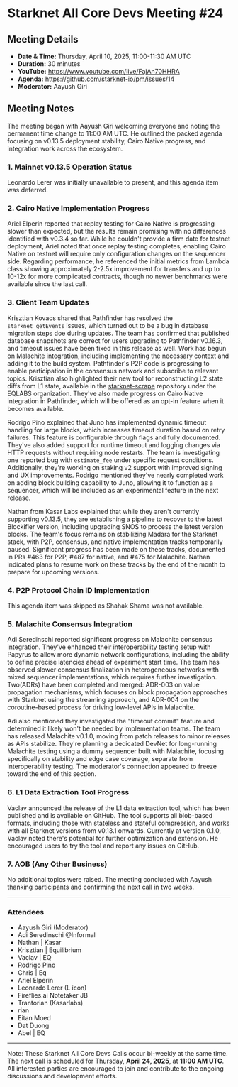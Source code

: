 # Starknet All Core Devs Meeting #24
## Meeting Details

- **Date & Time:** Thursday, April 10, 2025, 11:00-11:30 AM UTC
- **Duration:** 30 minutes
- **YouTube:** https://www.youtube.com/live/FajAn70HHRA
- **Agenda:** https://github.com/starknet-io/pm/issues/14
- **Moderator:** Aayush Giri

## Meeting Notes

The meeting began with Aayush Giri welcoming everyone and noting the permanent time change to 11:00 AM UTC. He outlined the packed agenda focusing on v0.13.5 deployment stability, Cairo Native progress, and integration work across the ecosystem.

### 1. Mainnet v0.13.5 Operation Status

Leonardo Lerer was initially unavailable to present, and this agenda item was deferred.

### 2. Cairo Native Implementation Progress

Ariel Elperin reported that replay testing for Cairo Native is progressing slower than expected, but the results remain promising with no differences identified with v0.3.4 so far. While he couldn't provide a firm date for testnet deployment, Ariel noted that once replay testing completes, enabling Cairo Native on testnet will require only configuration changes on the sequencer side. Regarding performance, he referenced the initial metrics from Lambda class showing approximately 2-2.5x improvement for transfers and up to 10-12x for more complicated contracts, though no newer benchmarks were available since the last call.

### 3. Client Team Updates

Krisztian Kovacs shared that Pathfinder has resolved the `starknet_getEvents` issues, which turned out to be a bug in database migration steps doe during updates. The team has confirmed that published database snapshots are correct for users upgrading to Pathfinder v0.16.3, and timeout issues have been fixed in this release as well. Work has begun on Malachite integration, including implementing the necessary context and adding it to the build system. Pathfinder's P2P code is progressing to enable participation in the consensus network and subscribe to relevant topics. Krisztian also highlighted their new tool for reconstructing L2 state diffs from L1 state, available in the [starknet-scrape](https://github.com/eqlabs/starknet-scrape/) repository under the EQLABS organization. They've also made progress on Cairo Native integration in Pathfinder, which will be offered as an opt-in feature when it becomes available.

Rodrigo Pino explained that Juno has implemented dynamic timeout handling for large blocks, which increases timeout duration based on retry failures. This feature is configurable through flags and fully documented. They've also added support for runtime timeout and logging changes via HTTP requests without requiring node restarts. The team is investigating one reported bug with `estimate_fee` under specific request conditions. Additionally, they're working on staking v2 support with improved signing and UX improvements. Rodrigo mentioned they've nearly completed work on adding block building capability to Juno, allowing it to function as a sequencer, which will be included as an experimental feature in the next release.

Nathan from Kasar Labs explained that while they aren't currently supporting v0.13.5, they are establishing a pipeline to recover to the latest Blockifier version, including upgrading SNOS to process the latest version blocks. The team's focus remains on stabilizing Madara for the Starknet stack, with P2P, consensus, and native implementation tracks temporarily paused. Significant progress has been made on these tracks, documented in PRs #463 for P2P, #487 for native, and #475 for Malachite. Nathan indicated plans to resume work on these tracks by the end of the month to prepare for upcoming versions.

### 4. P2P Protocol Chain ID Implementation

This agenda item was skipped as Shahak Shama was not available.

### 5. Malachite Consensus Integration

Adi Seredinschi reported significant progress on Malachite consensus integration. They've enhanced their interoperability testing setup with Papyrus to allow more dynamic network configurations, including the ability to define precise latencies ahead of experiment start time. The team has observed slower consensus finalization in heterogeneous networks with mixed sequencer implementations, which requires further investigation. Two(ADRs) have been completed and merged: ADR-003 on value propagation mechanisms, which focuses on block propagation approaches with Starknet using the streaming approach, and ADR-004 on the coroutine-based process for driving low-level APIs in Malachite.

Adi also mentioned they investigated the "timeout commit" feature and determined it likely won't be needed by implementation teams. The team has released Malachite v0.1.0, moving from patch releases to minor releases as APIs stabilize. They're planning a dedicated DevNet for long-running Malachite testing using a dummy sequencer built with Malachite, focusing specifically on stability and edge case coverage, separate from interoperability testing. The moderator's connection appeared to freeze toward the end of this section.

### 6. L1 Data Extraction Tool Progress

Vaclav announced the release of the L1 data extraction tool, which has been published and is available on GitHub. The tool supports all blob-based formats, including those with stateless and stateful compression, and works with all Starknet versions from v0.13.1 onwards. Currently at version 0.1.0, Vaclav noted there's potential for further optimization and extension. He encouraged users to try the tool and report any issues on GitHub.

### 7. AOB (Any Other Business)

No additional topics were raised. The meeting concluded with Aayush thanking participants and confirming the next call in two weeks.

-----
### Attendees

- Aayush Giri (Moderator)
- Adi Seredinschi @Informal
- Nathan | Kasar
- Krisztian | Equilibrium
- Vaclav | EQ
- Rodrigo Pino
- Chris | Eq
- Ariel Elperin
- Leonardo Lerer (L icon)
- Fireflies.ai Notetaker JB
- Trantorian (Kasarlabs)
- rian
- Eitan Moed
- Dat Duong
- Abel | EQ

------------
Note: These Starknet All Core Devs Calls occur bi-weekly at the same time. The next call is scheduled for Thursday, **April 24, 2025**, at **11:00 AM UTC**. All interested parties are encouraged to join and contribute to the ongoing discussions and development efforts.